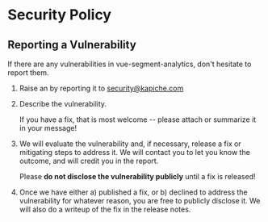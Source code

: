 # Security Policy

## Reporting a Vulnerability

If there are any vulnerabilities in  vue-segment-analytics, don't hesitate to report them.

1. Raise an by reporting it to security@kapiche.com
2. Describe the vulnerability.

   If you have a fix, that is most welcome -- please attach or summarize it in your message!

3. We will evaluate the vulnerability and, if necessary, release a fix or mitigating steps to address it. We will contact you to let you know the outcome, and will credit you in the report.

   Please **do not disclose the vulnerability publicly** until a fix is released!

4. Once we have either a) published a fix, or b) declined to address the vulnerability for whatever reason, you are free to publicly disclose it. We will also do a writeup of the fix in the release notes.
